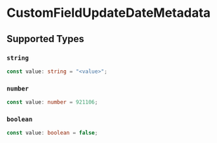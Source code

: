 # CustomFieldUpdateDateMetadata


## Supported Types

### `string`

```typescript
const value: string = "<value>";
```

### `number`

```typescript
const value: number = 921106;
```

### `boolean`

```typescript
const value: boolean = false;
```

